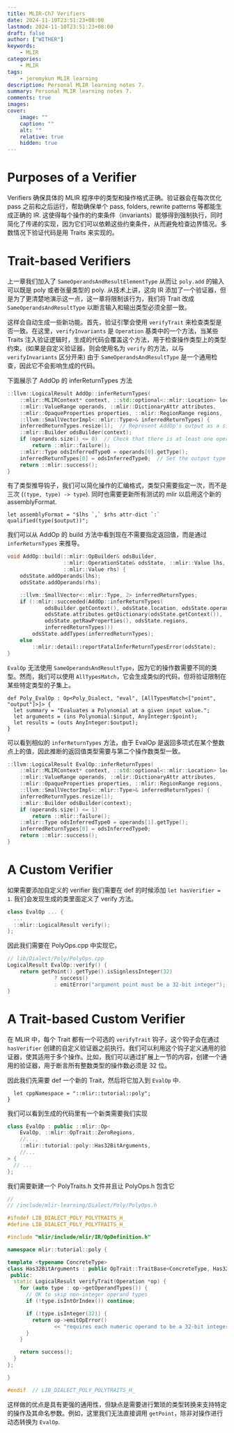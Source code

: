 ```yaml
---
title: MLIR-Ch7 Verifiers
date: 2024-11-10T23:51:23+08:00
lastmod: 2024-11-10T23:51:23+08:00
draft: false
author: ["WITHER"]
keywords: 
    - MLIR
categories:
    - MLIR
tags:
    - jeremykun MLIR learning
description: Personal MLIR learning notes 7.  
summary: Personal MLIR learning notes 7.  
comments: true
images: 
cover:
    image: ""
    caption: ""
    alt: ""
    relative: true
    hidden: true
---
```

# Purposes of a Verifier

Verifiers 确保具体的 MLIR 程序中的类型和操作格式正确。验证器会在每次优化 pass 之前和之后运行，帮助确保单个 pass, folders, rewrite patterns 等都能生成正确的 IR. 这使得每个操作的约束条件（invariants）能够得到强制执行，同时简化了传递的实现，因为它们可以依赖这些约束条件，从而避免检查边界情况。多数情况下验证代码是用 Traits 来实现的。

# Trait-based Verifiers

上一章我们加入了 `SameOperandsAndResultElementType` 从而让 `poly.add` 的输入可以既是 poly 或者张量类型的 poly. 从技术上讲，这向 IR 添加了一个验证器，但是为了更清楚地演示这一点，这一章将限制该行为，我们将 Trait 改成 `SameOperandsAndResultType` 以断言输入和输出类型必须全部一致。

这样会自动生成一些新功能。首先，验证引擎会使用 `verifyTrait` 来检查类型是否一致。在这里，`verifyInvariants` 是 `Operation` 基类中的一个方法，当某些 Traits 注入验证逻辑时，生成的代码会覆盖这个方法，用于检查操作类型上的类型约束。(如果是自定义验证器，则会使用名为 `verify` 的方法，以与 `verifyInvariants` 区分开来) 由于 `SameOperandsAndResultType` 是一个通用检查，因此它不会影响生成的代码。

下面展示了 AddOp 的 inferReturnTypes 方法

```c++
::llvm::LogicalResult AddOp::inferReturnTypes(
    ::mlir::MLIRContext* context, ::std::optional<::mlir::Location> location,
    ::mlir::ValueRange operands, ::mlir::DictionaryAttr attributes,
    ::mlir::OpaqueProperties properties, ::mlir::RegionRange regions,
    ::llvm::SmallVectorImpl<::mlir::Type>& inferredReturnTypes) {
    inferredReturnTypes.resize(1);  // Represent AddOp's output as a single type.
    ::mlir::Builder odsBuilder(context);
    if (operands.size() <= 0)  // Check that there is at least one operand.
        return ::mlir::failure();
    ::mlir::Type odsInferredType0 = operands[0].getType();
    inferredReturnTypes[0] = odsInferredType0;  // Set the output type to the first operand's type.
    return ::mlir::success();
}
```

有了类型推导钩子，我们可以简化操作的汇编格式，类型只需要指定一次，而不是三次 (`(type, type) -> type`). 同时也需要更新所有测试的 mlir 以启用这个新的 assemblyFormat.

```tablegen
let assemblyFormat = "$lhs `,` $rhs attr-dict `:` qualified(type($output))"; 
```

我们可以从 AddOp 的 build 方法中看到现在不需要指定返回值，而是通过 `inferReturnTypes` 来推导。

```c++
void AddOp::build(::mlir::OpBuilder& odsBuilder,
                  ::mlir::OperationState& odsState, ::mlir::Value lhs,
                  ::mlir::Value rhs) {
    odsState.addOperands(lhs);
    odsState.addOperands(rhs);

    ::llvm::SmallVector<::mlir::Type, 2> inferredReturnTypes;
    if (::mlir::succeeded(AddOp::inferReturnTypes(
            odsBuilder.getContext(), odsState.location, odsState.operands,
            odsState.attributes.getDictionary(odsState.getContext()),
            odsState.getRawProperties(), odsState.regions,
            inferredReturnTypes)))
        odsState.addTypes(inferredReturnTypes);
    else
        ::mlir::detail::reportFatalInferReturnTypesError(odsState);
}
```

`EvalOp` 无法使用 `SameOperandsAndResultType`，因为它的操作数需要不同的类型。然而，我们可以使用 `AllTypesMatch`，它会生成类似的代码，但将验证限制在某些特定类型的子集上。

```td
def Poly_EvalOp : Op<Poly_Dialect, "eval", [AllTypesMatch<["point", "output"]>]> {
  let summary = "Evaluates a Polynomial at a given input value.";
  let arguments = (ins Polynomial:$input, AnyInteger:$point);
  let results = (outs AnyInteger:$output);
}
```

可以看到相似的 `inferReturnTypes` 方法，由于 EvalOp 是返回多项式在某个整数点上的值，因此推断的返回值类型需要与第二个操作数类型一致。

```c++
::llvm::LogicalResult EvalOp::inferReturnTypes(
    ::mlir::MLIRContext* context, ::std::optional<::mlir::Location> location,
    ::mlir::ValueRange operands, ::mlir::DictionaryAttr attributes,
    ::mlir::OpaqueProperties properties, ::mlir::RegionRange regions,
    ::llvm::SmallVectorImpl<::mlir::Type>& inferredReturnTypes) {
    inferredReturnTypes.resize(1);
    ::mlir::Builder odsBuilder(context);
    if (operands.size() <= 1)
        return ::mlir::failure();
    ::mlir::Type odsInferredType0 = operands[1].getType();
    inferredReturnTypes[0] = odsInferredType0;
    return ::mlir::success();
}
```

# A Custom Verifier

如果需要添加自定义的 verifier 我们需要在 def 的时候添加 `let hasVerifier = 1`. 我们会发现生成的类里面定义了 verify 方法。

```c++
class EvalOp ... {
  ...
  ::mlir::LogicalResult verify();
};
```

因此我们需要在 PolyOps.cpp 中实现它。

```c++
// lib/Dialect/Poly/PolyOps.cpp
LogicalResult EvalOp::verify() {
    return getPoint().getType().isSignlessInteger(32)
               ? success()
               : emitError("argument point must be a 32-bit integer");
}
```

# A Trait-based Custom Verifier

在 MLIR 中，每个 Trait 都有一个可选的 `verifyTrait` 钩子，这个钩子会在通过 `hasVerifier` 创建的自定义验证器之前执行。我们可以利用这个钩子定义通用的验证器，使其适用于多个操作。比如，我们可以通过扩展上一节的内容，创建一个通用的验证器，用于断言所有整数类型的操作数必须是 32 位。

因此我们先需要 def 一个新的 Trait，然后将它加入到 `EvalOp` 中.

```tablegen
  let cppNamespace = "::mlir::tutorial::poly";
}
```

我们可以看到生成的代码里有一个新类需要我们实现

```c++
class EvalOp : public ::mlir::Op<
    EvalOp, ::mlir::OpTrait::ZeroRegions,
    //...,
    ::mlir::tutorial::poly::Has32BitArguments,
    //...
> {
  // ...
};
```

我们需要新建一个 PolyTraits.h 文件并且让 PolyOps.h 包含它

```c++
// 
// /include/mlir-learning/Dialect/Poly/PolyOps.h

#ifndef LIB_DIALECT_POLY_POLYTRAITS_H_
#define LIB_DIALECT_POLY_POLYTRAITS_H_

#include "mlir/include/mlir/IR/OpDefinition.h"

namespace mlir::tutorial::poly {

template <typename ConcreteType>
class Has32BitArguments : public OpTrait::TraitBase<ConcreteType, Has32BitArguments> {
 public:
  static LogicalResult verifyTrait(Operation *op) {
    for (auto type : op->getOperandTypes()) {
      // OK to skip non-integer operand types
      if (!type.isIntOrIndex()) continue;

      if (!type.isInteger(32)) {
        return op->emitOpError()
               << "requires each numeric operand to be a 32-bit integer";
      }
    }

    return success();
  }
};

}

#endif  // LIB_DIALECT_POLY_POLYTRAITS_H_
```

这样做的优点是具有更强的通用性，但缺点是需要进行繁琐的类型转换来支持特定的操作及其命名参数。例如，这里我们无法直接调用 `getPoint`，除非对操作进行动态转换为 `EvalOp`.